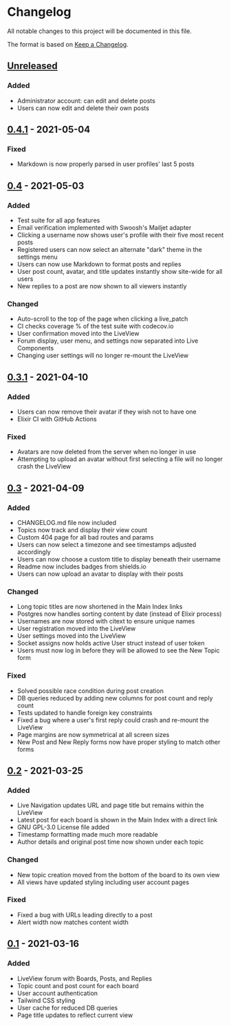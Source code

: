 # Changelog

All notable changes to this project will be documented in this file.

The format is based on [Keep a Changelog](https://keepachangelog.com/en/1.0.0/).

## [Unreleased]

### Added

- Administrator account: can edit and delete posts
- Users can now edit and delete their own posts

## [0.4.1] - 2021-05-04

### Fixed

- Markdown is now properly parsed in user profiles' last 5 posts

## [0.4] - 2021-05-03

### Added

- Test suite for all app features
- Email verification implemented with Swoosh's Mailjet adapter
- Clicking a username now shows user's profile with their five most recent posts
- Registered users can now select an alternate "dark" theme in the settings menu
- Users can now use Markdown to format posts and replies
- User post count, avatar, and title updates instantly show site-wide for all users
- New replies to a post are now shown to all viewers instantly

### Changed

- Auto-scroll to the top of the page when clicking a live_patch
- CI checks coverage % of the test suite with codecov.io
- User confirmation moved into the LiveView
- Forum display, user menu, and settings now separated into Live Components
- Changing user settings will no longer re-mount the LiveView

## [0.3.1] - 2021-04-10

### Added

- Users can now remove their avatar if they wish not to have one
- Elixir CI with GitHub Actions

### Fixed

- Avatars are now deleted from the server when no longer in use
- Attempting to upload an avatar without first selecting a file will no longer crash the LiveView

## [0.3] - 2021-04-09

### Added

- CHANGELOG.md file now included
- Topics now track and display their view count
- Custom 404 page for all bad routes and params
- Users can now select a timezone and see timestamps adjusted accordingly
- Users can now choose a custom title to display beneath their username
- Readme now includes badges from shields.io
- Users can now upload an avatar to display with their posts

### Changed

- Long topic titles are now shortened in the Main Index links
- Postgres now handles sorting content by date (instead of Elixir process)
- Usernames are now stored with citext to ensure unique names
- User registration moved into the LiveView
- User settings moved into the LiveView
- Socket assigns now holds active User struct instead of user token
- Users must now log in before they will be allowed to see the New Topic form

### Fixed

- Solved possible race condition during post creation
- DB queries reduced by adding new columns for post count and reply count
- Tests updated to handle foreign key constraints
- Fixed a bug where a user's first reply could crash and re-mount the LiveView
- Page margins are now symmetrical at all screen sizes
- New Post and New Reply forms now have proper styling to match other forms

## [0.2] - 2021-03-25

### Added

- Live Navigation updates URL and page title but remains within the LiveView
- Latest post for each board is shown in the Main Index with a direct link
- GNU GPL-3.0 License file added
- Timestamp formatting made much more readable
- Author details and original post time now shown under each topic

### Changed

- New topic creation moved from the bottom of the board to its own view
- All views have updated styling including user account pages

### Fixed

- Fixed a bug with URLs leading directly to a post
- Alert width now matches content width

## [0.1] - 2021-03-16

### Added

- LiveView forum with Boards, Posts, and Replies
- Topic count and post count for each board
- User account authentication
- Tailwind CSS styling
- User cache for reduced DB queries
- Page title updates to reflect current view

[Unreleased]: https://github.com/APB9785/phxBB/compare/0.4.1...HEAD
[0.4.1]: https://github.com/APB9785/phxBB/compare/0.4...0.4.1
[0.4]: https://github.com/APB9785/phxBB/compare/0.3.1...0.4
[0.3.1]: https://github.com/APB9785/phxBB/compare/0.3...0.3.1
[0.3]: https://github.com/APB9785/phxBB/compare/0.2...0.3
[0.2]: https://github.com/APB9785/phxBB/compare/0.1...0.2
[0.1]: https://github.com/APB9785/phxBB/releases/tag/0.1
